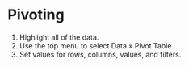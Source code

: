 # Pivoting

1. Highlight all of the data.
2. Use the top menu to select Data » Pivot Table.
3. Set values for rows, columns, values, and filters.
